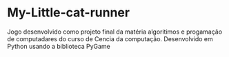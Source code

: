 # My-Little-cat-runner
Jogo desenvolvido como projeto final da matéria algoritimos e progamação de computadares do curso de Cencia da computação.
Desenvolvido em Python usando a biblioteca PyGame
